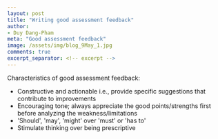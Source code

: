 ```yaml
---
layout: post
title: "Writing good assessment feedback"
author:
- Duy Dang-Pham
meta: "Good assessment feedback"
image: /assets/img/blog_9May_1.jpg
comments: true
excerpt_separator: <!-- excerpt -->
---
```

<!-- excerpt -->
Characteristics of good assessment feedback:
- Constructive and actionable i.e., provide specific suggestions that contribute to improvements
- Encouraging tone; always appreciate the good points/strengths first before analyzing the weakness/limitations
- 'Should', 'may', 'might' over 'must' or 'has to' 
- Stimulate thinking over being prescriptive